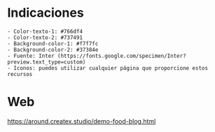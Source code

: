 # Indicaciones
    - Color-texto-1: #766df4
    - Color-texto-2: #737491
    - Background-color-1: #f7f7fc
    - Background-color-2: #37384e
    - Fuente: Inter (https://fonts.google.com/specimen/Inter?preview.text_type=custom)
    - Iconos: puedes utilizar cualquier página que proporcione estos recursos

# Web
https://around.createx.studio/demo-food-blog.html